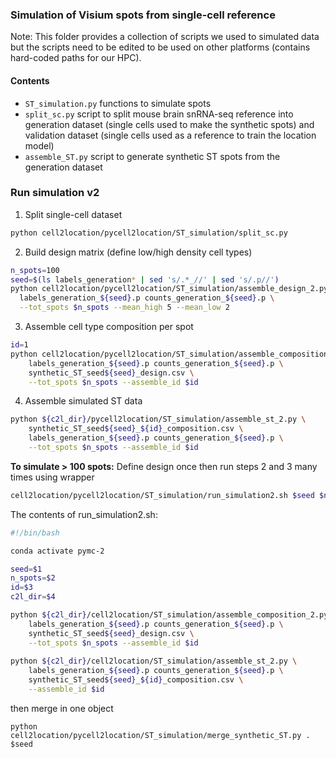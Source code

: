 ### Simulation of Visium spots from single-cell reference

Note: This folder provides a collection of scripts we used to simulated data but the scripts need to be edited to be used on other platforms (contains hard-coded paths for our HPC).

#### Contents

- `ST_simulation.py` functions to simulate spots
- `split_sc.py` script to split mouse brain snRNA-seq reference into generation dataset (single cells used to make the synthetic spots) and validation dataset (single cells used as a reference to train the location model)
- `assemble_ST.py` script to generate synthetic ST spots from the generation dataset

### Run simulation v2

1. Split single-cell dataset
```bash
python cell2location/pycell2location/ST_simulation/split_sc.py
```

2. Build design matrix (define low/high density cell types)
```bash
n_spots=100
seed=$(ls labels_generation* | sed 's/.*_//' | sed 's/.p//')
python cell2location/pycell2location/ST_simulation/assemble_design_2.py \
  labels_generation_${seed}.p counts_generation_${seed}.p \
  --tot_spots $n_spots --mean_high 5 --mean_low 2
```

3. Assemble cell type composition per spot
```bash
id=1
python cell2location/pycell2location/ST_simulation/assemble_composition_2.py \
    labels_generation_${seed}.p counts_generation_${seed}.p \
    synthetic_ST_seed${seed}_design.csv \
    --tot_spots $n_spots --assemble_id $id
```

4. Assemble simulated ST data
```bash
python ${c2l_dir}/pycell2location/ST_simulation/assemble_st_2.py \
    synthetic_ST_seed${seed}_${id}_composition.csv \
    labels_generation_${seed}.p counts_generation_${seed}.p \
    --tot_spots $n_spots --assemble_id $id
```

**To simulate > 100 spots:** Define design once then run steps 2 and 3 many times using wrapper 
```bash
cell2location/pycell2location/ST_simulation/run_simulation2.sh $seed $n_spots $id /nfs/team283/ed6/cell2location
```
The contents of run_simulation2.sh:

```bash
#!/bin/bash

conda activate pymc-2

seed=$1
n_spots=$2
id=$3
c2l_dir=$4

python ${c2l_dir}/cell2location/ST_simulation/assemble_composition_2.py \
    labels_generation_${seed}.p counts_generation_${seed}.p \
    synthetic_ST_seed${seed}_design.csv \
    --tot_spots $n_spots --assemble_id $id
    
python ${c2l_dir}/cell2location/ST_simulation/assemble_st_2.py \
    labels_generation_${seed}.p counts_generation_${seed}.p \
    synthetic_ST_seed${seed}_${id}_composition.csv \
    --assemble_id $id
```
then merge in one object
```
python cell2location/pycell2location/ST_simulation/merge_synthetic_ST.py . $seed
```


